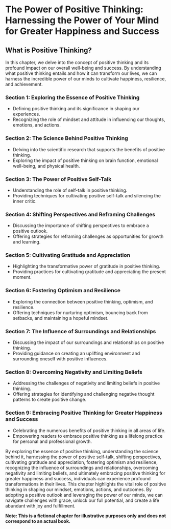 The Power of Positive Thinking: Harnessing the Power of Your Mind for Greater Happiness and Success
===================================================================================================

What is Positive Thinking?
-------------------------------------

In this chapter, we delve into the concept of positive thinking and its profound impact on our overall well-being and success. By understanding what positive thinking entails and how it can transform our lives, we can harness the incredible power of our minds to cultivate happiness, resilience, and achievement.

### Section 1: Exploring the Essence of Positive Thinking

* Defining positive thinking and its significance in shaping our experiences.
* Recognizing the role of mindset and attitude in influencing our thoughts, emotions, and actions.

### Section 2: The Science Behind Positive Thinking

* Delving into the scientific research that supports the benefits of positive thinking.
* Exploring the impact of positive thinking on brain function, emotional well-being, and physical health.

### Section 3: The Power of Positive Self-Talk

* Understanding the role of self-talk in positive thinking.
* Providing techniques for cultivating positive self-talk and silencing the inner critic.

### Section 4: Shifting Perspectives and Reframing Challenges

* Discussing the importance of shifting perspectives to embrace a positive outlook.
* Offering strategies for reframing challenges as opportunities for growth and learning.

### Section 5: Cultivating Gratitude and Appreciation

* Highlighting the transformative power of gratitude in positive thinking.
* Providing practices for cultivating gratitude and appreciating the present moment.

### Section 6: Fostering Optimism and Resilience

* Exploring the connection between positive thinking, optimism, and resilience.
* Offering techniques for nurturing optimism, bouncing back from setbacks, and maintaining a hopeful mindset.

### Section 7: The Influence of Surroundings and Relationships

* Discussing the impact of our surroundings and relationships on positive thinking.
* Providing guidance on creating an uplifting environment and surrounding oneself with positive influences.

### Section 8: Overcoming Negativity and Limiting Beliefs

* Addressing the challenges of negativity and limiting beliefs in positive thinking.
* Offering strategies for identifying and challenging negative thought patterns to create positive change.

### Section 9: Embracing Positive Thinking for Greater Happiness and Success

* Celebrating the numerous benefits of positive thinking in all areas of life.
* Empowering readers to embrace positive thinking as a lifelong practice for personal and professional growth.

By exploring the essence of positive thinking, understanding the science behind it, harnessing the power of positive self-talk, shifting perspectives, cultivating gratitude and appreciation, fostering optimism and resilience, recognizing the influence of surroundings and relationships, overcoming negativity and limiting beliefs, and ultimately embracing positive thinking for greater happiness and success, individuals can experience profound transformations in their lives. This chapter highlights the vital role of positive thinking in shaping our mindset, emotions, actions, and outcomes. By adopting a positive outlook and leveraging the power of our minds, we can navigate challenges with grace, unlock our full potential, and create a life abundant with joy and fulfillment.

**Note: This is a fictional chapter for illustrative purposes only and does not correspond to an actual book.**
